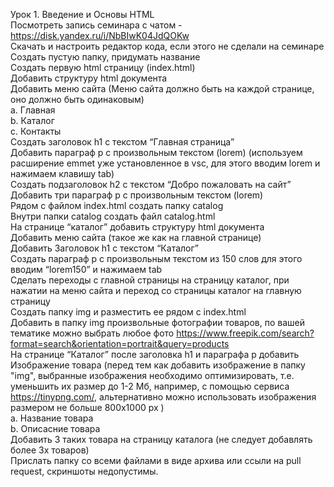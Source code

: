 Урок 1. Введение и Основы HTML <br>
Посмотреть запись семинара с чатом - https://disk.yandex.ru/i/NbBIwK04JdQOKw<br>
Скачать и настроить редактор кода, если этого не сделали на семинаре<br>
Создать пустую папку, придумать название<br>
Создать первую html страницу (index.html)<br>
Добавить структуру html документа<br>
Добавить меню сайта (Меню сайта должно быть на каждой странице, оно должно быть одинаковым)<br>
a. Главная<br>
b. Каталог<br>
c. Контакты<br>
Создать заголовок h1 с текстом “Главная страница”<br>
Добавить параграф p с произвольным текстом (lorem) (используем расширение emmet уже установленное в vsc, для этого вводим lorem и нажимаем клавишу tab)<br>
Создать подзаголовок h2 с текстом “Добро пожаловать на сайт”<br>
Добавить три параграф p с произвольным текстом (lorem)<br>
Рядом с файлом index.html создать папку catalog<br>
Внутри папки catalog создать файл catalog.html<br>
На странице “каталог” добавить структуру html документа<br>
Добавить меню сайта (такое же как на главной странице)<br>
Добавить Заголовок h1 с текстом “Каталог”<br>
Создать параграф p с произвольным текстом из 150 слов для этого вводим “lorem150” и нажимаем tab<br>
Сделать переходы с главной страницы на страницу каталог, при нажатии на меню сайта и переход со страницы каталог на главную страницу<br>
Создать папку img и разместить ее рядом с index.html<br>
Добавить в папку img произвольные фотографии товаров, по вашей тематике можно выбрать любое фото https://www.freepik.com/search?format=search&orientation=portrait&query=products<br>
На странице “Каталог” после заголовка h1 и параграфа p добавить<br>
Изображение товара (перед тем как добавить изображение в папку "img", выбранные изображения необходимо оптимизировать, т.е. уменьшить их размер до 1-2 Мб, например, с помощью сервиса <br>https://tinypng.com/, альтернативно можно использовать изображения размером не больше 800x1000 px )<br>
a. Название товара<br>
b. Описасние товара<br>
Добавить 3 таких товара на страницу каталога (не следует добавлять более 3х товаров)<br>
Прислать папку со всеми файлами в виде архива или ссыли на pull request, скриншоты недопустимы.